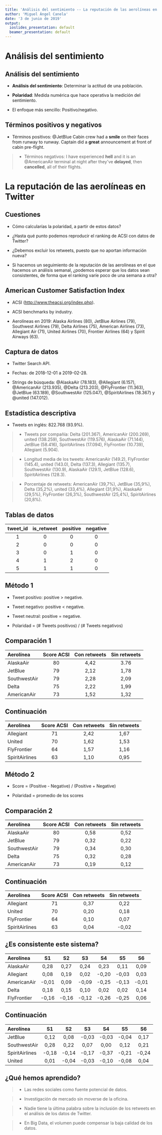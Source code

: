 ```yaml
---
title: 'Análisis del sentimiento -- La reputación de las aerolíneas en Twitter'
author: 'Miguel Ángel Canela'
date: '3 de junio de 2019'
output:
  ioslides_presentation: default
  beamer_presentation: default
---
```


# Análisis del sentimiento

## Análisis del sentimiento

- **Análisis del sentimiento**: Determinar la actitud de una población.

- **Polaridad**: Medida numérica que hace operativa la medición del sentimiento.

- El enfoque más sencillo: Positivo/negativo.

## Términos positivos y negativos

- Términos positivos: @JetBlue Cabin crew had a **smile** on their faces from runway to runway. Captain did a **great** announcement at front of cabin pre-flight.

> - Términos negativos: I have experienced **hell** and it is an @AmericanAir terminal at night after they've **delayed**, then **cancelled**, all of their flights.

# La reputación de las aerolíneas en Twitter

## Cuestiones

- Cómo calcularías la polaridad, a partir de estos datos?

- ¿Hasta qué punto podemos reproducir el ranking de ACSI con datos de Twitter?

- ¿Debemos excluir los retweets, puesto que no aportan información nueva?

- Si hacemos un seguimiento de la reputación de las aerolíneas en el que hacemos un análisis semanal, ¿podemos esperar que los datos sean consistentes, de forma que el ranking varíe poco de una semana a otra?

## American Customer Satisfaction Index

- ACSI (http://www.theacsi.org/index.php).

- ACSI benchmarks by industry.

- Aerolíneas en 2019: Alaska Airlines (80), JetBlue Airlines (79), Southwest Airlines (79), Delta Airlines (75), American Airlines (73), Allegiant Air (71), United Airlines (70), Frontier Airlines (64) y Spirit Airways (63).

## Captura de datos

- Twitter Search API.

- Fechas: de 2018-12-01 a 2019-02-28.

- Strings de búsqueda: @AlaskaAir (78.183), @Allegiant (6.157), @AmericanAir (213.935), @Delta (213.203), @FlyFrontier (11.363), @JetBlue (63.189), @SouthwestAir (125.047), @SpiritAirlines (18.367) y @united (147.012).

## Estadística descriptiva

- Tweets en inglés: 822.768 (93.9%).

> - Tweets por compañía: Delta (201.367), AmericanAir (200.269), united (138.259), SouthwestAir (119.576), AlaskaAir (71.144), JetBlue (58.416), SpiritAirlines (17.094), FlyFrontier (10.739), Allegiant (5.904).

> - Longitud media de los tweets: AmericanAir (149.2), FlyFrontier (145.4), united (143.0), Delta (137.3), Allegiant (135.7), SouthwestAir (130.9), AlaskaAir (129.1), JetBlue (128.6), SpiritAirlines (128.3).

> - Porcentaje de retweets: AmericanAir (39,7%), JetBlue (35,9%), Delta (35,2%), united (33,4%), Allegiant (31,9%), AlaskaAir (29,5%), FlyFrontier (26,3%), SouthwestAir (25,4%), SpiritAirlines (20,8%).

## Tablas de datos

| tweet_id | is_retweet | positive | negative | 
| :------: |:-----:|:-----:| :-----:|
| 1 | 0 | 0 | 0 |
| 2 | 0 | 0 | 0 |
| 3 | 0 | 1 | 0 |
| 4 | 1 | 2 | 0 |
| 5 | 1 | 1 | 0 |

## Método 1

- Tweet positivo: positive > negative.

- Tweet negativo: positive < negative.

- Tweet neutral: positive = negative.

- Polaridad = (# Tweets positivos) / (# Tweets negativos)

## Comparación 1

| Aerolínea | Score ACSI | Con retweets | Sin retweets | 
| :------ |:-----:|:-----:| :-----:|
| AlaskaAir | 80 | 4,42 | 3.76 |
| JetBlue | 79 | 2,12 | 1,78 |
| SouthwestAir | 79 | 2,28 | 2,09 |
| Delta | 75 | 2,22 | 1,99 |
| AmericanAir | 73 | 1,52 | 1,32 |

## Continuación

| Aerolínea | Score ACSI | Con retweets | Sin retweets | 
| :------ |:-----:|:-----:| :-----:|
| Allegiant | 71 | 2,42 | 1,67 |
| United | 70 | 1,62 | 1,53 |
| FlyFrontier | 64 | 1,57 | 1,16 | 
| SpiritAirlines | 63 | 1,10 | 0,95 | 

## Método 2

- Score = (Positive - Negative) / (Positive + Negative)

- Polaridad = promedio de los scores

## Comparación 2

| Aerolínea | Score ACSI | Con retweets | Sin retweets | 
| :------ | :-----:| :-----: | :-----: |
| AlaskaAir | 80 | 0,58 | 0,52 |
| JetBlue | 79 | 0,32 | 0,22 |
| SouthwestAir | 79 | 0,34 | 0,30 |
| Delta | 75 | 0,32 | 0,28 |
| AmericanAir | 73 | 0,19 | 0,12 |

## Continuación

| Aerolínea | Score ACSI | Con retweets | Sin retweets | 
| :------ |:-----:|:-----:| :-----:|
| Allegiant | 71 | 0,37 | 0,22 |
| United | 70 | 0,20 | 0,18 |
| FlyFrontier | 64 | 0,10 | 0,07 | 
| SpiritAirlines | 63 | 0,04 | -0,02 | 

## ¿Es consistente este sistema?

| Aerolínea | S1 | S2 | S3 | S4 | S5 | S6 | 
| :------ |:-----:|:-----:| :-----:|:-----:|:-----:| :-----:|
| AlaskaAir | 0,28 | 0,27 | 0,24 | 0,23 | 0,11 | 0,09 |
| Allegiant | 0,08 | 0,19 | 0,02 | -0,20 | -0,03 | 0,03 |
| AmericanAir | -0,01 | 0,09 | -0,09 | -0,25 | -0,13 | -0,01 |
| Delta | 0,18 | 0,15 | 0,10 | 0,02 | 0,02 | 0,14 |
| FlyFrontier | -0,16 | -0,16 | -0,12 | -0,26 | -0,25 | 0,06 |

## Continuación

| Aerolínea | S1 | S2 | S3 | S4 | S5 | S6 | 
| :------ |:-----:|:-----:| :-----:|:-----:|:-----:| :-----:|
| JetBlue | 0,12 | 0,08 | -0,03 | -0,03 | -0,04 | 0,17 |
| SouthwestAir | 0,28 | 0,22 | 0,07 | 0,00 | 0,12 | 0,21 |
| SpiritAirlines | -0,18 | -0,14 | -0,17 | -0,37 | -0,21 | -0,24 | 
| United | 0,01 | -0,04 | -0,03 | -0,10 | -0,08 | 0,04 |

## ¿Qué hemos aprendido?

> - Las redes sociales como fuente potencial de datos.

> - Investigación de mercado sin moverse de la oficina.

> - Nadie tiene la última palabra sobre la inclusión de los retweets en el análisis de los datos de Twitter.

> - En Big Data, el volumen puede compensar la baja calidad de los datos.
